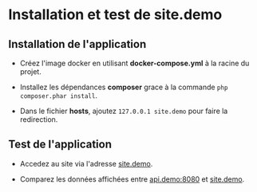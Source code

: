 # Installation et test de site.demo

## Installation de l'application

- Créez l'image docker en utilisant **docker-compose.yml** à la racine du projet.

- Installez les dépendances **composer** grace à la commande `php composer.phar install`.

- Dans le fichier **hosts**, ajoutez `127.0.0.1 site.demo` pour faire la redirection.

## Test de l'application

- Accedez au site via l'adresse [site.demo](http://site.demo).

- Comparez les données affichées entre [api.demo:8080](http://api.demo:8080) et [site.demo](http://site.demo).